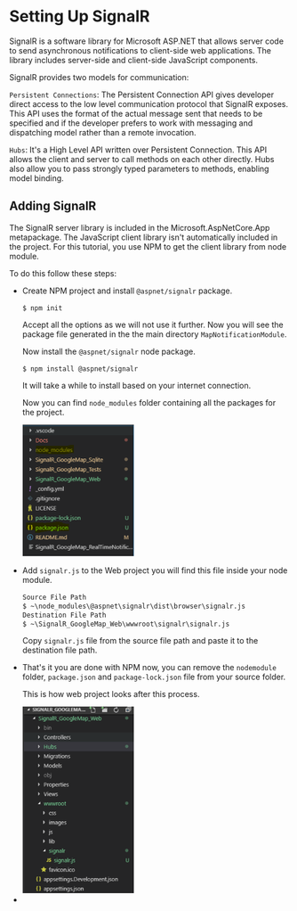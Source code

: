 # Setting Up SignalR
SignalR is a software library for Microsoft ASP.NET that allows server code to send asynchronous notifications to client-side web applications. The library includes server-side and client-side JavaScript components.

SignalR provides two models for communication:

`Persistent Connections`: 
The Persistent Connection API gives developer direct access to the low level communication protocol that SignalR exposes. This API uses the format of the actual message sent that needs to be specified and if the developer prefers to work with messaging and dispatching model rather than a remote invocation.

`Hubs`: 
It's a High Level API written over Persistent Connection. This API allows the client and server to call methods on each other directly. Hubs also allow you to pass strongly typed parameters to methods, enabling model binding.

## Adding SignalR
The SignalR server library is included in the Microsoft.AspNetCore.App metapackage. The JavaScript client library isn't automatically included in the project. For this tutorial, you use NPM to get the client library from node module.

To do this follow these steps:

- Create NPM project and install `@aspnet/signalr` package.
  ```
  $ npm init
  ```
  Accept all the options as we will not use it further. Now you will see the package file generated in the the main directory `MapNotificationModule`.
  
  Now install the `@aspnet/signalr` node package.
  ```
  $ npm install @aspnet/signalr
  ```
  It will take a while to install based on your internet connection.

  Now you can find `node_modules` folder containing all the packages for the project.

  <img src="images/Node_Package_Install.PNG" width=200>

- Add `signalr.js` to the Web project you will find this file inside your node module.
  ```
  Source File Path
  $ ~\node_modules\@aspnet\signalr\dist\browser\signalr.js
  Destination File Path
  $ ~\SignalR_GoogleMap_Web\wwwroot\signalr\signalr.js
  ```
  Copy `signalr.js` file from the source file path and paste it to the destination file path.

- That's it you are done with NPM now, you can remove the `nodemodule` folder, `package.json` and `package-lock.json` file from your source folder.
  
  This is how web project looks after this process.
  
  <img src="images/Removed_Node_Package.PNG" width=200>
- 